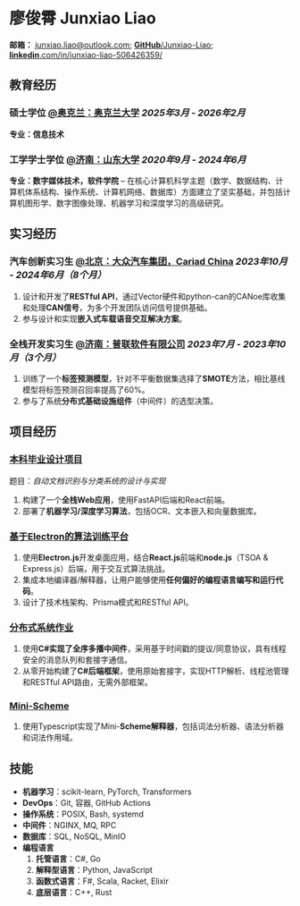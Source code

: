 # 廖俊霄 Junxiao Liao

**邮箱：** junxiao.liao@outlook.com; [**GitHub**/Junxiao-Liao](https://github.com/Junxiao-Liao); [**linkedin**.com/in/junxiao-liao-506426359/](https://www.linkedin.com/in/junxiao-liao-506426359/)

## 教育经历

### 硕士学位 [**@奥克兰：奥克兰大学**](https://www.auckland.ac.nz) *2025年3月 - 2026年2月*

**专业：信息技术**

### 工学学士学位 [**@济南：山东大学**](https://www.sc.sdu.edu.cn/) *2020年9月 - 2024年6月*

**专业：数字媒体技术，软件学院** – 在核心计算机科学主题（数学、数据结构、计算机体系结构、操作系统、计算机网络、数据库）方面建立了坚实基础，并包括计算机图形学、数字图像处理、机器学习和深度学习的高级研究。

## 实习经历

### 汽车创新实习生 [**@北京：大众汽车集团，Cariad China**](https://volkswagengroupchina.com.cn/en/brands/cariad) *2023年10月 - 2024年6月（8个月）*

1. 设计和开发了**RESTful API**，通过Vector硬件和python-can的CANoe库收集和处理**CAN信号**，为多个开发团队访问信号提供基础。
1. 参与设计和实现**嵌入式车载语音交互解决方案**。

### 全栈开发实习生 [**@济南：普联软件有限公司**](https://www.pansoft.com/contents/en/) *2023年7月 - 2023年10月（3个月）*

1. 训练了一个**标签预测模型**，针对不平衡数据集选择了**SMOTE**方法，相比基线模型将标签预测召回率提高了60%。
1. 参与了系统**分布式基础设施组件**（中间件）的选型决策。

## 项目经历

### [本科毕业设计项目](https://github.com/Junxiao-Liao/Doc-Ocr-Categorizer)
题目：*自动文档识别与分类系统的设计与实现*
1. 构建了一个**全栈Web应用**，使用FastAPI后端和React前端。
1. 部署了**机器学习/深度学习算法**，包括OCR、文本嵌入和向量数据库。

### [基于Electron的算法训练平台](https://courseoutline.auckland.ac.nz/dco/course/COMPSCI/732/1253)
1. 使用**Electron.js**开发桌面应用，结合**React.js**前端和**node.js**（TSOA & Express.js）后端，用于交互式算法挑战。
1. 集成本地编译器/解释器，让用户能够使用**任何偏好的编程语言编写和运行代码**。
1. 设计了技术栈架构、Prisma模式和RESTful API。

### [分布式系统作业](https://courseoutline.auckland.ac.nz/dco/course/COMPSCI/711/1253)
1. 使用**C#**实现了**全序多播中间件**，采用基于时间戳的提议/同意协议，具有线程安全的消息队列和套接字通信。
1. 从零开始构建了**C#后端框架**，使用原始套接字，实现HTTP解析、线程池管理和RESTful API路由，无需外部框架。

### [Mini-Scheme](https://github.com/Junxiao-Liao/Mini-Scheme)
1. 使用Typescript实现了Mini-**Scheme解释器**，包括词法分析器、语法分析器和词法作用域。

## 技能

- **机器学习**：scikit-learn, PyTorch, Transformers
- **DevOps**：Git, 容器, GitHub Actions
- **操作系统**：POSIX, Bash, systemd
- **中间件**：NGINX, MQ, RPC
- **数据库**：SQL, NoSQL, MinIO
- **编程语言**
    1. **托管语言**：C#, Go
    1. **解释型语言**：Python, JavaScript
    1. **函数式语言**：F#, Scala, Racket, Elixir
    1. **底层语言**：C++, Rust
